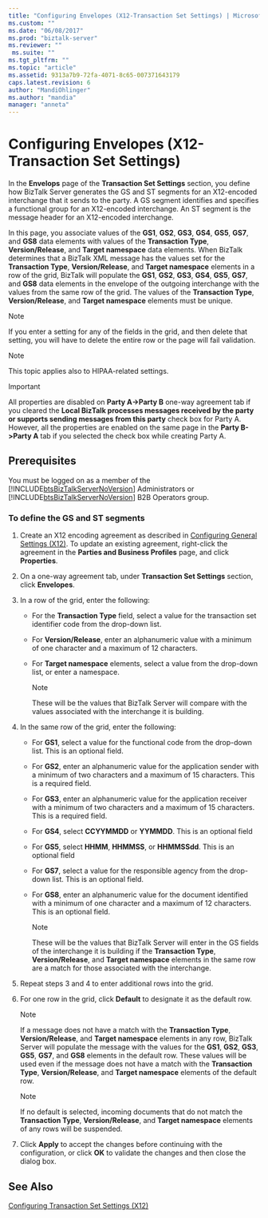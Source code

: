 ```yaml
---
title: "Configuring Envelopes (X12-Transaction Set Settings) | Microsoft Docs"
ms.custom: ""
ms.date: "06/08/2017"
ms.prod: "biztalk-server"
ms.reviewer: ""
 ms.suite: ""
ms.tgt_pltfrm: ""
ms.topic: "article"
ms.assetid: 9313a7b9-72fa-4071-8c65-007371643179
caps.latest.revision: 6
author: "MandiOhlinger"
ms.author: "mandia"
manager: "anneta"
---
```

# Configuring Envelopes (X12-Transaction Set Settings)
In the **Envelops** page of the **Transaction Set Settings** section, you define how BizTalk Server generates the GS and ST segments for an X12-encoded interchange that it sends to the party. A GS segment identifies and specifies a functional group for an X12-encoded interchange. An ST segment is the message header for an X12-encoded interchange.  
  
 In this page, you associate values of the **GS1**, **GS2**, **GS3**, **GS4**, **GS5**, **GS7**, and **GS8** data elements with values of the **Transaction Type**, **Version/Release**, and **Target namespace** data elements. When BizTalk determines that a BizTalk XML message has the values set for the **Transaction Type**, **Version/Release**, and **Target namespace** elements in a row of the grid, BizTalk will populate the **GS1**, **GS2**, **GS3**, **GS4**, **GS5**, **GS7**, and **GS8** data elements in the envelope of the outgoing interchange with the values from the same row of the grid. The values of the **Transaction Type**, **Version/Release**, and **Target namespace** elements must be unique.  
  
> [!NOTE]
>  If you enter a setting for any of the fields in the grid, and then delete that setting, you will have to delete the entire row or the page will fail validation.  
  
> [!NOTE]
>  This topic applies also to HIPAA-related settings.  
  
> [!IMPORTANT]
>  All properties are disabled on **Party A->Party B** one-way agreement tab if you cleared the **Local BizTalk processes messages received by the party or supports sending messages from this party** check box for Party A. However, all the properties are enabled on the same page in the **Party B->Party A** tab if you selected the check box while creating Party A.  
  
## Prerequisites  
 You must be logged on as a member of the [!INCLUDE[btsBizTalkServerNoVersion](../includes/btsbiztalkservernoversion-md.md)] Administrators or [!INCLUDE[btsBizTalkServerNoVersion](../includes/btsbiztalkservernoversion-md.md)] B2B Operators group.  
  
### To define the GS and ST segments  
  
1.  Create an X12 encoding agreement as described in [Configuring General Settings (X12)](../core/configuring-general-settings-x12.md). To update an existing agreement, right-click the agreement in the **Parties and Business Profiles** page, and click **Properties**.  
  
2.  On a one-way agreement tab, under **Transaction Set Settings** section, click **Envelopes**.  
  
3.  In a row of the grid, enter the following:  
  
    -   For the **Transaction Type** field, select a value for the transaction set identifier code from the drop-down list.  
  
    -   For **Version/Release**, enter an alphanumeric value with a minimum of one character and a maximum of 12 characters.  
  
    -   For **Target namespace** elements, select a value from the drop-down list, or enter a namespace.  
  
        > [!NOTE]
        >  These will be the values that BizTalk Server will compare with the values associated with the interchange it is building.  
  
4.  In the same row of the grid, enter the following:  
  
    -   For **GS1**, select a value for the functional code from the drop-down list. This is an optional field.  
  
    -   For **GS2**, enter an alphanumeric value for the application sender with a minimum of two characters and a maximum of 15 characters. This is a required field.  
  
    -   For **GS3**, enter an alphanumeric value for the application receiver with a minimum of two characters and a maximum of 15 characters. This is a required field.  
  
    -   For **GS4**, select **CCYYMMDD** or **YYMMDD**. This is an optional field  
  
    -   For **GS5**, select **HHMM**, **HHMMSS**, or **HHMMSSdd**. This is an optional field  
  
    -   For **GS7**, select a value for the responsible agency from the drop-down list. This is an optional field.  
  
    -   For **GS8**, enter an alphanumeric value for the document identified with a minimum of one character and a maximum of 12 characters. This is an optional field.  
  
        > [!NOTE]
        >  These will be the values that BizTalk Server will enter in the GS fields of the interchange it is building if the **Transaction Type**, **Version/Release**, and **Target namespace** elements in the same row are a match for those associated with the interchange.  
  
5.  Repeat steps 3 and 4 to enter additional rows into the grid.  
  
6.  For one row in the grid, click **Default** to designate it as the default row.  
  
    > [!NOTE]
    >  If a message does not have a match with the **Transaction Type**, **Version/Release**, and **Target namespace** elements in any row, BizTalk Server will populate the message with the values for the **GS1**, **GS2**, **GS3**, **GS5**, **GS7**, and **GS8** elements in the default row. These values will be used even if the message does not have a match with the **Transaction Type**, **Version/Release**, and **Target namespace** elements of the default row.  
  
    > [!NOTE]
    >  If no default is selected, incoming documents that do not match the **Transaction Type**, **Version/Release**, and **Target namespace** elements of any rows will be suspended.  
  
7.  Click **Apply** to accept the changes before continuing with the configuration, or click **OK** to validate the changes and then close the dialog box.  
  
## See Also  
 [Configuring Transaction Set Settings (X12)](../core/configuring-transaction-set-settings-x12.md)